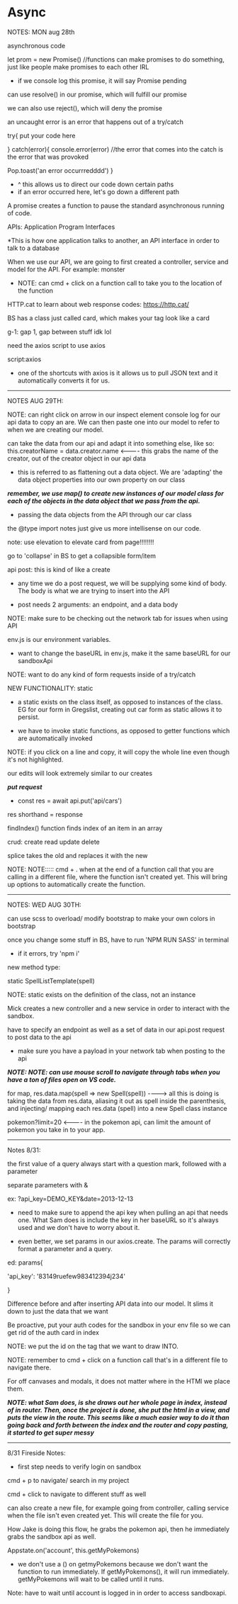 # Async


NOTES: MON aug 28th


asynchronous code

let prom = new Promise()    //functions can make promises to do something, just like people make promises to each other IRL

* if we console log this promise, it will say Promise pending

can use resolve() in our promise, which will fulfill our promise

we can also use reject(), which will deny the promise

an uncaught error is an error that happens out of a try/catch

try{
  put your code here

} catch(error){
  console.error(error)
  //the error that comes into the catch is the error that was provoked

  Pop.toast('an error occurrredddd')
}

*   ^ this allows us to direct our code down certain paths
* if an error occurred here, let's go down a different path

A promise creates a function to pause the standard asynchronous running of code.


APIs: Application Program Interfaces

*This is how one application talks to another, an API interface in order to talk to a database

When we use our API, we are going to first created a controller, service and model for the API. For example: monster

* NOTE: can cmd + click on a function call to take you to the location of the function

HTTP.cat to learn about web response codes: https://http.cat/

BS has a class just called card, which makes your tag look like a card

g-1: gap 1, gap between stuff idk lol


need the axios script to use axios

script:axios

* one of the shortcuts with axios is it allows us to pull JSON text and it automatically converts it for us.




-----------

NOTES AUG 29TH:

NOTE: can right click on arrow in our inspect element console log for our api data to copy an are. We can then paste one into our model to refer to when we are creating our model.

can take the data from our api and adapt it into something else, like so: this.creatorName = data.creator.name <---- this grabs the name of the creator, out of the creator object in our api data

* this is referred to as flattening out a data object. We are 'adapting' the data object properties into our own property on our class

***remember, we use map() to create new instances of our model class for each of the objects in the data object that we pass from the api.***

* passing the data objects from the API through our car class

the @type import notes just give us more intellisense on our code.

note: use elevation to elevate card from page!!!!!!!!

go to 'collapse' in BS to get a collapsible form/item

api post: this is kind of like a create

* any time we do a post request, we will be supplying some kind of body. The body is what we are trying to insert into the API

* post needs 2 arguments: an endpoint, and a data body


NOTE: make sure to be checking out the network tab for issues when using API

env.js is our environment variables.

* want to change the baseURL in env.js, make it the same baseURL for our sandboxApi

NOTE: want to do any kind of form requests inside of a try/catch 

NEW FUNCTIONALITY: static

* a static exists on the class itself, as opposed to instances of the class. EG for our form in Gregslist, creating out car form as static allows it to persist.

* we have to invoke static functions, as opposed to getter functions which are automatically invoked

NOTE: if you click on a line and copy, it will copy the whole line even though it's not highlighted.

our edits will look extremely similar to our creates

***put request***

* const res = await api.put('api/cars')

res shorthand = response

findIndex() function finds index of an item in an array

crud: create read update delete

splice takes the old and replaces it with the new

NOTE: NOTE::::: cmd + . when at the end of a function call that you are calling in a different file, where the function isn't created yet. This will bring up options to automatically create the function.



-----------

NOTES: WED AUG 30TH:

can use scss to overload/ modify bootstrap to make your own colors in bootstrap

once you change some stuff in BS, have to run 'NPM RUN SASS' in terminal

* if it errors, try 'npm i' 

new method type:

static SpellListTemplate(spell)

NOTE: static exists on the definition of the class, not an instance

Mick creates a new controller and a new service in order to interact with the sandbox.

have to specify an endpoint as well as a set of data in our api.post request to post data to the api

* make sure you have a payload in your network tab when posting to the api

***NOTE: NOTE: can use mouse scroll to navigate through tabs when you have a ton of files open on VS code.***

for map, res.data.map(spell => new Spell(spell)) ----> all this is doing is taking the data from res.data, aliasing it out as spell inside the parenthesis, and injecting/ mapping each res.data (spell) into a new Spell class instance

pokemon?limit=20 <---- in the pokemon api, can limit the amount of pokemon you take in to your app.



----------




Notes 8/31:

the first value of a query always start with a question mark, followed with a parameter

separate parameters with &

ex: ?api_key=DEMO_KEY&date=2013-12-13

* need to make sure to append the api key when pulling an api that needs one. What Sam does is include the key in her baseURL so it's always used and we don't have to worry about it.

* even better, we set params in our axios.create. The params will correctly format a parameter and a query.


ed: params{

  'api_key': '83149ruefew983412394j234'

}

Difference before and after inserting API data into our model. It slims it down to just the data that we want

Be proactive, put your auth codes for the sandbox in your env file so we can get rid of the auth card in index

NOTE: we put the id on the tag that we want to draw INTO.

NOTE: remember to cmd + click on a function call that's in a different file to navigate there.

For off canvases and modals, it does not matter where in the HTMl we place them.

***NOTE: what Sam does, is she draws out her whole page in index, instead of in router. Then, once the project is done, she put the html in a view, and puts the view in the route. This seems like a much easier way to do it than going back and forth between the index and the router and copy pasting, it started to get super messy***



--------------

8/31 Fireside Notes:

- first step needs to verify login on sandbox

cmd + p to navigate/ search in my project

cmd + click to navigate to different stuff as well

can also create a new file, for example going from controller, calling service when the file isn't even created yet. This will create  the file for you.

How Jake is doing this flow, he grabs the pokemon api, then he immediately grabs the sandbox api as well.



Appstate.on('account', this.getMyPokemons)

* we don't use a () on getmyPokemons because we don't want the function to run immediately. If getMyPokemons(), it will run immediately. getMyPokemons will wait to be called until it runs.



Note: have to wait until account is logged in in order to access sandboxapi.



